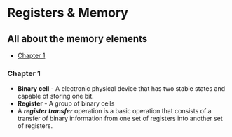 # Registers & Memory

## All about the memory elements

* [Chapter 1](/Digital%20Electronics/Topics/register.md#chapter-1)

### Chapter 1

* **Binary cell** - A electronic physical device that has two stable states and capable of storing one bit.
* **Register** - A group of binary cells
* A ***register transfer*** operation is a basic operation that consists of a transfer of binary information from one set of registers into another set of registers.
